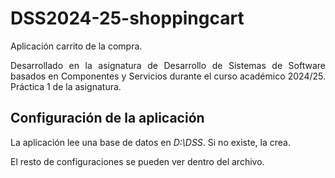# DSS2024-25-shoppingcart
<p align="justify"> Aplicación carrito de la compra. </p>
<p align="justify"> Desarrollado en la asignatura de Desarrollo de Sistemas de Software basados en Componentes y Servicios durante el curso académico 2024/25. Práctica 1 de la asignatura. </p>

## Configuración de la aplicación
<p align="justify"> La aplicación lee una base de datos en <em>D:\DSS</em>. Si no existe, la crea. </p>
<p align="justify"> El resto de configuraciones se pueden ver dentro del archivo. </p>
